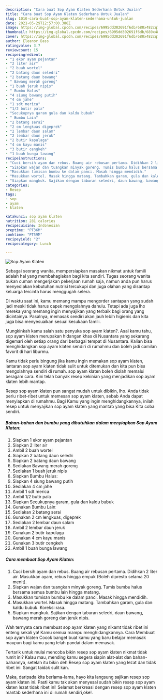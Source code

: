 ```yaml
---
description: "Cara buat Sop Ayam Klaten Sederhana Untuk Jualan"
title: "Cara buat Sop Ayam Klaten Sederhana Untuk Jualan"
slug: 1010-cara-buat-sop-ayam-klaten-sederhana-untuk-jualan
date: 2021-05-29T12:57:00.388Z
image: https://img-global.cpcdn.com/recipes/6995dd302691f6db/680x482cq70/sop-ayam-klaten-foto-resep-utama.jpg
thumbnail: https://img-global.cpcdn.com/recipes/6995dd302691f6db/680x482cq70/sop-ayam-klaten-foto-resep-utama.jpg
cover: https://img-global.cpcdn.com/recipes/6995dd302691f6db/680x482cq70/sop-ayam-klaten-foto-resep-utama.jpg
author: Eleanor Bass
ratingvalue: 3.7
reviewcount: 15
recipeingredient:
- "1 ekor ayam pejantan"
- "2 liter air"
- "2 buah wortel"
- "2 batang daun seledri"
- "2 batang daun bawang"
- " Bawang merah goreng"
- "1 buah jeruk nipis"
- " Bumbu Halus"
- "4 siung bawang putih"
- "4 cm jahe"
- "1 sdt merica"
- "1/2 butir pala"
- "Secukupnya garam gula dan kaldu bubuk"
- " Bumbu Lain"
- "2 batang serai"
- "2 cm lengkuas digeprek"
- "2 lembar daun salam"
- "2 lembar daun jeruk"
- "2 butir kapulaga"
- "4 cm kayu manis"
- "3 butir cengkeh"
- "1 buah bunga lawang"
recipeinstructions:
- "Cuci bersih ayam dan rebus. Buang air rebusan pertama. Didihkan 2 liter air. Masukkan ayam, rebus hingga empuk (Boleh dipresto selama 20 menit)."
- "Siapkan wajan dan tuangkan minyak goreng. Tumis bumbu halus bersama semua bumbu lain hingga matang."
- "Masukkan tumisan bumbu ke dalam panci. Masak hingga mendidih."
- "Masukkan wortel. Masak hingga matang. Tambahkan garam, gula dan kaldu bubuk. Koreksi rasa."
- "Siapkan mangkuk. Sajikan dengan taburan seledri, daun bawang, bawang merah goreng dan jeruk nipis."
categories:
- Resep
tags:
- sop
- ayam
- klaten

katakunci: sop ayam klaten 
nutrition: 281 calories
recipecuisine: Indonesian
preptime: "PT36M"
cooktime: "PT59M"
recipeyield: "2"
recipecategory: Lunch

---
```



![Sop Ayam Klaten](https://img-global.cpcdn.com/recipes/6995dd302691f6db/680x482cq70/sop-ayam-klaten-foto-resep-utama.jpg)

Sebagai seorang wanita, mempersiapkan masakan nikmat untuk famili adalah hal yang membahagiakan bagi kita sendiri. Tugas seorang  wanita bukan cuman mengerjakan pekerjaan rumah saja, namun anda pun harus menyediakan kebutuhan nutrisi tercukupi dan juga olahan yang disantap keluarga tercinta harus menggugah selera.

Di waktu  saat ini, kamu memang mampu mengorder santapan yang sudah jadi meski tidak harus capek mengolahnya dahulu. Tetapi ada juga lho mereka yang memang ingin menyajikan yang terbaik bagi orang yang dicintainya. Pasalnya, memasak sendiri akan jauh lebih higienis dan kita juga bisa menyesuaikan sesuai kesukaan famili. 



Mungkinkah kamu salah satu penyuka sop ayam klaten?. Asal kamu tahu, sop ayam klaten merupakan hidangan khas di Nusantara yang sekarang digemari oleh setiap orang dari berbagai tempat di Nusantara. Kalian bisa menghidangkan sop ayam klaten sendiri di rumahmu dan boleh jadi camilan favorit di hari liburmu.

Kamu tidak perlu bingung jika kamu ingin memakan sop ayam klaten, lantaran sop ayam klaten tidak sulit untuk ditemukan dan kita pun bisa mengolahnya sendiri di rumah. sop ayam klaten boleh diolah memalui beragam cara. Kini telah banyak resep kekinian yang menjadikan sop ayam klaten lebih mantap.

Resep sop ayam klaten pun sangat mudah untuk dibikin, lho. Anda tidak perlu ribet-ribet untuk memesan sop ayam klaten, sebab Anda dapat menyiapkan di rumahmu. Bagi Kamu yang ingin menghidangkannya, inilah resep untuk menyajikan sop ayam klaten yang mantab yang bisa Kita coba sendiri.

<!--inarticleads1-->

##### Bahan-bahan dan bumbu yang dibutuhkan dalam menyiapkan Sop Ayam Klaten:

1. Siapkan 1 ekor ayam pejantan
1. Siapkan 2 liter air
1. Ambil 2 buah wortel
1. Siapkan 2 batang daun seledri
1. Siapkan 2 batang daun bawang
1. Sediakan  Bawang merah goreng
1. Sediakan 1 buah jeruk nipis
1. Siapkan  Bumbu Halus:
1. Siapkan 4 siung bawang putih
1. Sediakan 4 cm jahe
1. Ambil 1 sdt merica
1. Ambil 1/2 butir pala
1. Siapkan Secukupnya garam, gula dan kaldu bubuk
1. Gunakan  Bumbu Lain:
1. Sediakan 2 batang serai
1. Gunakan 2 cm lengkuas, digeprek
1. Sediakan 2 lembar daun salam
1. Ambil 2 lembar daun jeruk
1. Gunakan 2 butir kapulaga
1. Gunakan 4 cm kayu manis
1. Gunakan 3 butir cengkeh
1. Ambil 1 buah bunga lawang




<!--inarticleads2-->

##### Cara membuat Sop Ayam Klaten:

1. Cuci bersih ayam dan rebus. Buang air rebusan pertama. Didihkan 2 liter air. Masukkan ayam, rebus hingga empuk (Boleh dipresto selama 20 menit).
1. Siapkan wajan dan tuangkan minyak goreng. Tumis bumbu halus bersama semua bumbu lain hingga matang.
1. Masukkan tumisan bumbu ke dalam panci. Masak hingga mendidih.
1. Masukkan wortel. Masak hingga matang. Tambahkan garam, gula dan kaldu bubuk. Koreksi rasa.
1. Siapkan mangkuk. Sajikan dengan taburan seledri, daun bawang, bawang merah goreng dan jeruk nipis.




Wah ternyata cara membuat sop ayam klaten yang nikamt tidak ribet ini enteng sekali ya! Kamu semua mampu menghidangkannya. Cara Membuat sop ayam klaten Cocok banget buat kamu yang baru belajar memasak maupun bagi kamu yang telah pandai dalam memasak.

Tertarik untuk mulai mencoba bikin resep sop ayam klaten nikmat tidak rumit ini? Kalau mau, mending kamu segera siapin alat-alat dan bahan-bahannya, setelah itu bikin deh Resep sop ayam klaten yang lezat dan tidak ribet ini. Sangat taidak sulit kan. 

Maka, daripada kita berlama-lama, hayo kita langsung sajikan resep sop ayam klaten ini. Pasti kamu tak akan menyesal sudah bikin resep sop ayam klaten lezat tidak ribet ini! Selamat berkreasi dengan resep sop ayam klaten mantab sederhana ini di rumah sendiri,oke!.

